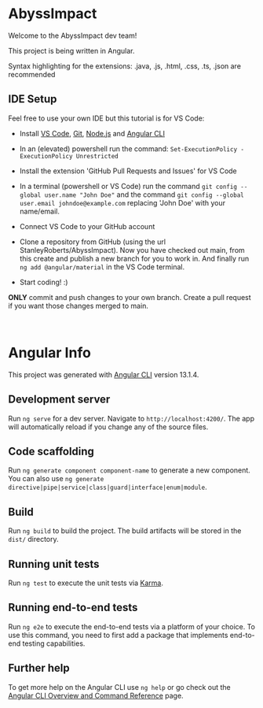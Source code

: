 # AbyssImpact


Welcome to the AbyssImpact dev team!

This project is being written in Angular.

Syntax highlighting for the extensions: .java, .js, .html, .css, .ts, .json are recommended

IDE Setup
---------

Feel free to use your own IDE but this tutorial is for VS Code:

- Install [VS Code](https://code.visualstudio.com/download), [Git](https://git-scm.com/downloads), [Node.js](https://nodejs.org/en/) and [Angular CLI](https://angular.io/cli)

- In an (elevated) powershell run the command: ``` Set-ExecutionPolicy -ExecutionPolicy Unrestricted ```

- Install the extension 'GitHub Pull Requests and Issues' for VS Code

- In a terminal (powershell or VS Code) run the command ``` git config --global user.name "John Doe" ``` and the
command ``` git config --global user.email johndoe@example.com ``` replacing 'John Doe' with your name/email.

- Connect VS Code to your GitHub account

- Clone a repository from GitHub (using the url StanleyRoberts/AbyssImpact). Now you have checked out main, from this create and publish a new branch for you to work in. And finally run ```ng add @angular/material``` in the VS Code terminal.

- Start coding! :)

 **ONLY** commit and push changes to your own branch.
 Create a pull request if you want those changes merged to main.

&nbsp;

# Angular Info

This project was generated with [Angular CLI](https://github.com/angular/angular-cli) version 13.1.4.

Development server
------------------

Run `ng serve` for a dev server. Navigate to `http://localhost:4200/`. The app will automatically reload if you change any of the source files.

Code scaffolding
--------------------

Run `ng generate component component-name` to generate a new component. You can also use `ng generate directive|pipe|service|class|guard|interface|enum|module`.

Build
---------

Run `ng build` to build the project. The build artifacts will be stored in the `dist/` directory.

Running unit tests
-------------------

Run `ng test` to execute the unit tests via [Karma](https://karma-runner.github.io).

Running end-to-end tests
------------------------

Run `ng e2e` to execute the end-to-end tests via a platform of your choice. To use this command, you need to first add a package that implements end-to-end testing capabilities.

Further help
------------

To get more help on the Angular CLI use `ng help` or go check out the [Angular CLI Overview and Command Reference](https://angular.io/cli) page.
